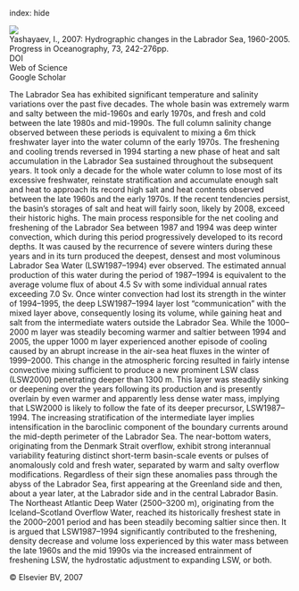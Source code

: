 index: hide

<div class="Citation">
    <div class="Citation-thumb CitationThumb-linked"  data-href="https://doi.org/10.1016/j.pocean.2007.04.015">
      <img src="https://static.claimspace.cloud/climate-study-static/refs/thumbs/3/Yashayaev_2007-thumb.png" />
    </div>

  <div class="Citation-body">
    <div class="Citation-text">Yashayaev, I., 2007: Hydrographic changes in the Labrador Sea, 1960-2005. <span class="Article-journal">Progress in Oceanography, </span><span class="Article-volume">73, </span>242-276pp.</div>
    <div class="Citation-links">
      <div class="CitationLink" data-href="https://doi.org/10.1016/j.pocean.2007.04.015">
        <div class="CitationLink-icon CitationLink-Doi"></div>
        <div class="CitationLink-text">DOI</div>
      </div>
      <div class="CitationLink" data-href="http://cel.webofknowledge.com/InboundService.do?customersID=atyponcel&smartRedirect=yes&mode=FullRecord&IsProductCode=Yes&product=CEL&Init=Yes&Func=Frame&action=retrieve&SrcApp=literatum&SrcAuth=atyponcel&SID=7CNc3cIRaBKjGbSujFM&UT=WOS:000248333000004">
        <div class="CitationLink-icon CitationLink-Isi"></div>
        <div class="CitationLink-text">Web of Science</div>
      </div>
      <div class="CitationLink" data-href="https://scholar.google.com/scholar?q=10.1016/j.pocean.2007.04.015">
        <div class="CitationLink-icon CitationLink-Scholar"></div>
        <div class="CitationLink-text">Google Scholar</div>
      </div>
    </div>
  </div>
</div>

The Labrador Sea has exhibited significant temperature and salinity variations over the past five decades. The whole basin was extremely warm and salty between the mid-1960s and early 1970s, and fresh and cold between the late 1980s and mid-1990s. The full column salinity change observed between these periods is equivalent to mixing a 6m thick freshwater layer into the water column of the early 1970s. The freshening and cooling trends reversed in 1994 starting a new phase of heat and salt accumulation in the Labrador Sea sustained throughout the subsequent years. It took only a decade for the whole water column to lose most of its excessive freshwater, reinstate stratification and accumulate enough salt and heat to approach its record high salt and heat contents observed between the late 1960s and the early 1970s. If the recent tendencies persist, the basin’s storages of salt and heat will fairly soon, likely by 2008, exceed their historic highs.                   The main process responsible for the net cooling and freshening of the Labrador Sea between 1987 and 1994 was deep winter convection, which during this period progressively developed to its record depths. It was caused by the recurrence of severe winters during these years and in its turn produced the deepest, densest and most voluminous Labrador Sea Water (LSW1987–1994) ever observed. The estimated annual production of this water during the period of 1987–1994 is equivalent to the average volume flux of about 4.5 Sv with some individual annual rates exceeding 7.0 Sv. Once winter convection had lost its strength in the winter of 1994–1995, the deep LSW1987–1994 layer lost “communication” with the mixed layer above, consequently losing its volume, while gaining heat and salt from the intermediate waters outside the Labrador Sea.                   While the 1000–2000 m layer was steadily becoming warmer and saltier between 1994 and 2005, the upper 1000 m layer experienced another episode of cooling caused by an abrupt increase in the air-sea heat fluxes in the winter of 1999–2000. This change in the atmospheric forcing resulted in fairly intense convective mixing sufficient to produce a new prominent LSW class (LSW2000) penetrating deeper than 1300 m. This layer was steadily sinking or deepening over the years following its production and is presently overlain by even warmer and apparently less dense water mass, implying that LSW2000 is likely to follow the fate of its deeper precursor, LSW1987–1994. The increasing stratification of the intermediate layer implies intensification in the baroclinic component of the boundary currents around the mid-depth perimeter of the Labrador Sea.                   The near-bottom waters, originating from the Denmark Strait overflow, exhibit strong interannual variability featuring distinct short-term basin-scale events or pulses of anomalously cold and fresh water, separated by warm and salty overflow modifications. Regardless of their sign these anomalies pass through the abyss of the Labrador Sea, first appearing at the Greenland side and then, about a year later, at the Labrador side and in the central Labrador Basin.                   The Northeast Atlantic Deep Water (2500–3200 m), originating from the Iceland–Scotland Overflow Water, reached its historically freshest state in the 2000–2001 period and has been steadily becoming saltier since then. It is argued that LSW1987–1994 significantly contributed to the freshening, density decrease and volume loss experienced by this water mass between the late 1960s and the mid 1990s via the increased entrainment of freshening LSW, the hydrostatic adjustment to expanding LSW, or both.

<div class="Citation-copy">
&copy; Elsevier BV, 2007
</div>